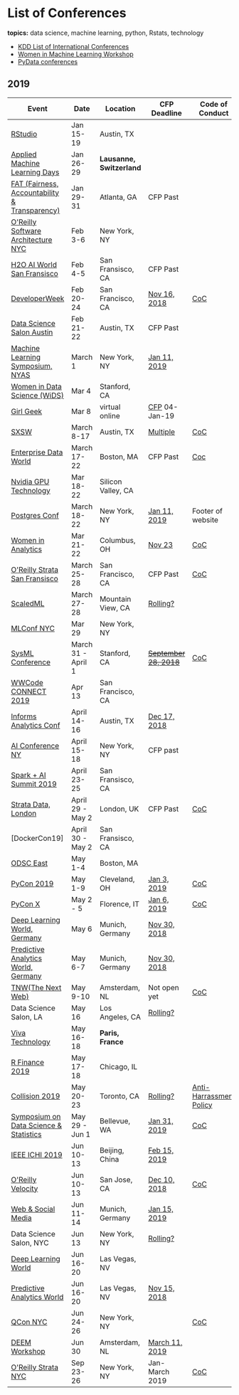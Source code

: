 # List of Conferences
**topics:**  data science, machine learning, python, Rstats, technology   

* [KDD List of International Conferences](https://www.kdnuggets.com/meetings/)
* [Women in Machine Learning Workshop](http://wimlworkshop.org/events/)
* [PyData conferences](https://pydata.org/events.html)


## 2019

| Event   | Date  | Location | CFP Deadline | Code of Conduct | Note |
|----|----|----|----|----|----|
| [RStudio](http://www.cvent.com/events/rstudio-conf-austin/event-summary-dd6d75526f3c4554b67c4de32aeffb47.aspx) | Jan 15-19 | Austin, TX | | | [diversity scholarships](https://blog.rstudio.com/2018/08/10/rstudio-conf-2019-diversity-scholarships/) |
| [Applied Machine Learning Days](https://www.appliedmldays.org/) | Jan 26-29 | **Lausanne, Switzerland** | | | |
| [FAT (Fairness, Accountability & Transparency)](https://fatconference.org/2019/index.html) | Jan 29-31 | Atlanta, GA | CFP Past | | |
| [O'Reilly Software Architecture NYC](https://conferences.oreilly.com/software-architecture/sa-ny) | Feb 3-6 | New York, NY | | | 20% code: UGWMLDS |
[H2O AI World San Fransisco](http://h2oworld.h2o.ai/h2o-world-san-francisco/) | Feb 4-5 | San Fransisco, CA  | CFP Past | | |
|[DeveloperWeek](http://www.developerweek.com/) | Feb 20-24 | San Francisco, CA | [Nov 16, 2018](http://www.developerweek.com/conference/apply-to-speak/) | [CoC](http://www.developerweek.com/code-of-conduct/) | |
| [Data Science Salon Austin](https://datascience.salon/austin/) | Feb 21-22 | Austin, TX | CFP Past | | |
| [Machine Learning Symposium, NYAS](https://www.nyas.org/events/2019/13th-annual-machine-learning-symposium/) | March 1 | New York, NY | [Jan 11, 2019](https://nyas-events.smapply.org/prog/ml2019/) | | |
| [Women in Data Science (WiDS)](https://www.widsconference.org/) | Mar 4 | Stanford, CA  | | | |
| [Girl Geek](https://docs.google.com/forms/d/e/1FAIpQLSc_EwVQYixWvMDDbmIKzqvGKtcR1r_VeO4QoRu9QQpENRtkyw/viewform) | Mar 8 | virtual online      | [CFP](https://docs.google.com/forms/d/e/1FAIpQLSc_EwVQYixWvMDDbmIKzqvGKtcR1r_VeO4QoRu9QQpENRtkyw/viewform) 04-Jan-19 | |
| [SXSW](https://www.sxsw.com/attend/) | March 8-17 | Austin, TX | [Multiple](https://www.sxsw.com/deadlines/) | [CoC](https://www.sxsw.com/attend/code-of-conduct/) | |
| [Enterprise Data World](https://edw2019.dataversity.net/) | March 17-22 | Boston, MA | CFP Past | [Coc](https://edw2019.dataversity.net/code-of-conduct) | |
| [Nvidia GPU Technology](https://www.nvidia.com/en-us/gtc/) | Mar 18-22 | Silicon Valley, CA | | | |
| [Postgres Conf](https://postgresconf.org/conferences/2019/) | March 18-22 | New York, NY | [Jan 11, 2019](https://postgresconf.org/conferences/2019/program/proposals) | Footer of website | |
| [Women in Analytics](https://www.womeninanalytics.org) | Mar 21-22 |  Columbus, OH | [Nov 23](https://www.womeninanalytics.org/call-for-speakers) | [CoC](https://www.womeninanalytics.org/code-of-conduct) | |
| [O'Reilly Strata San Fransisco](https://conferences.oreilly.com/strata/strata-ca) | March 25-28 | San Francisco, CA | CFP Past | [CoC](https://www.oreilly.com/conferences/code-of-conduct.html) | |
| [ScaledML](http://scaledml.org/2019/) | March 27-28 | Mountain View, CA | [Rolling?](https://www.surveymonkey.com/r/KQ2YRLP) | | FriendsOfScaledML (90% off)|
| [MLConf NYC](https://mlconf.com/events/mlconf-new-york-2019/ ) | Mar 29 | New York, NY      |  | |
| [SysML Conference](http://www.sysml.cc/) | March 31 - April 1 | Stanford, CA | ~~[September 28, 2018](http://www.sysml.cc/submission.html)~~ | [CoC](http://www.sysml.cc/index.html#conduct) |
| [WWCode CONNECT 2019](https://code.womenwhocode.com/connect/) | Apr 13 | San Francisco, CA |  | |
| [Informs Analytics Conf](http://meetings2.informs.org/wordpress/analytics2019/) | April 14-16 | Austin, TX | [Dec 17, 2018](http://meetings2.informs.org/wordpress/analytics2019/abstract-submission/) | | |
| [AI Conference NY](https://conferences.oreilly.com/artificial-intelligence/ai-ny) | April 15-18 | New York, NY | CFP past | | |
| [Spark + AI Summit 2019](https://databricks.com/sparkaisummit/north-america) | April 23-25 | San Fransisco, CA | | | |
| [Strata Data, London](https://conferences.oreilly.com/strata/strata-eu) | April 29 - May 2 | London, UK | CFP Past | [CoC](https://www.oreilly.com/conferences/code-of-conduct.html) | |
| [DockerCon19] | April 30 - May 2 | San Fransisco, CA | | | |
| [ODSC East](https://odsc.com/boston) | May 1-4| Boston, MA | | | |
| [PyCon 2019](https://us.pycon.org/2019/) | May 1-9| Cleveland, OH | [Jan 3, 2019](https://us.pycon.org/2019/speaking/talks/) | [CoC](https://us.pycon.org/2019/about/code-of-conduct/) | |
| [PyCon X](https://www.pycon.it/en/) | May 2 - 5   | Florence, IT  | [Jan 6, 2019](https://www.pycon.it/en/call-for-proposals/) | [CoC](https://www.pycon.it/en/code-conduct/) |   |
| [Deep Learning World, Germany](https://deeplearningworld.de/call-for-speakers/) | May 6 | Munich, Germany | [Nov 30, 2018](https://deeplearningworld.de/call-for-speakers/) | | |
| [Predictive Analytics World, Germany](https://predictiveanalyticsworld.de/en/industry4-0/muenchen2019/) | May 6-7 | Munich, Germany | [Nov 30, 2018](https://predictiveanalyticsworld.de/en/industry4-0/call-for-speaker/) | | |
| [TNW(The Next Web)](https://thenextweb.com/conference/) | May 9-10 | Amsterdam, NL | Not open yet | [CoC](https://thenextweb.com/conference/code-of-conduct) | |
| Data Science Salon, LA | May 16 | Los Angeles, CA | [Rolling?]( https://formulatedby.typeform.com/to/cNIXwj) | | |
| [Viva Technology](https://vivatechnology.com) | May 16-18 | **Paris, France** | | | |
| [R Finance 2019](http://www.rinfinance.com/) | May 17-18 | Chicago, IL | | | |
| [Collision 2019](https://collisionconf.com/) | May 20-23 | Toronto, CA | [Rolling?](https://collisionconf.com/speaker-application) | [Anti-Harrassment Policy](https://collisionconf.com/anti-harassment-policy) | |
| [Symposium on Data Science & Statistics](http://ww2.amstat.org/meetings/sdss/2019/) | May 29 - Jun 1 | Bellevue, WA | [Jan 31, 2019](http://ww2.amstat.org/meetings/sdss/2019/submitanabstract.cfm) | [CoC](http://ww2.amstat.org/meetings/sdss/2019/conductpolicy.cfm) | |
| [IEEE ICHI 2019](http://www.ieee-ichi.org/) | Jun 10-13 | Beijing, China | [Feb 15, 2019](http://www.ieee-ichi.org/call_for_papers.html) | | |
| [O'Reilly Velocity](https://conferences.oreilly.com/velocity/vl-ca) | Jun 10-13 | San Jose, CA | [Dec 10, 2018](https://conferences.oreilly.com/velocity/vl-ca/public/cfp/690) | [CoC](https://www.oreilly.com/conferences/code-of-conduct.html) | |
| [Web & Social Media](https://www.icwsm.org/2019/index.php) | Jun 11-14 | Munich, Germany | [Jan 15, 2019](https://www.icwsm.org/2019/submitting/call-for-papers/) | | |
| Data Science Salon, NYC | Jun 13 | New York, NY | [Rolling?](https://formulatedby.typeform.com/to/cNIXwj) | | |
| [Deep Learning World](https://www.deeplearningworld.com/) | Jun 16-20 | Las Vegas, NV | | | |
| [Predictive Analytics World](https://www.predictiveanalyticsworld.com/industry40/2019/) | Jun 16-20 | Las Vegas, NV | [Nov 15, 2018](https://www.predictiveanalyticsworld.com/submit/) | | |
| [QCon NYC](https://qconnewyork.com/) | Jun 24-26 | New York, NY |  | [CoC](https://qconnewyork.com/code-conduct-0) | |
| [DEEM Workshop](http://deem-workshop.org/#about) | Jun 30 | Amsterdam, NL | [March 11, 2019](http://deem-workshop.org/#about) | | |
| [O'Reilly Strata NYC](https://conferences.oreilly.com/strata/strata-ny) | Sep 23-26 | New York, NY | Jan-March 2019 | [CoC](https://www.oreilly.com/conferences/code-of-conduct.html) | |



